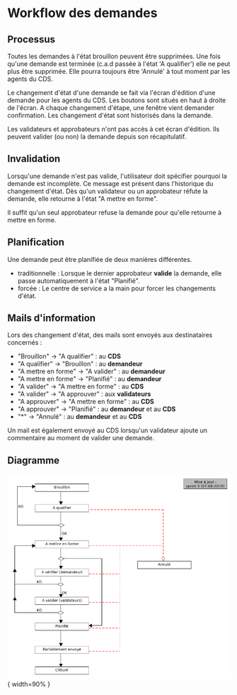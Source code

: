
# Workflow des demandes

## Processus
Toutes les demandes à l'état brouillon peuvent être supprimées. Une fois qu'une demande est terminée (c.a.d passée à l'état 'A qualifier') elle ne peut plus être supprimée. Elle pourra toujours être 'Annulé' à tout moment par les agents du CDS.

Le changement d'état d'une demande se fait via l'écran d'édition d'une demande pour les agents du CDS.
Les boutons sont situés en haut à droite de l'écran. A chaque changement d'étape, une fenêtre vient demander confirmation. Les changement d'état sont historisés dans la demande.

Les validateurs et approbateurs n'ont pas accès à cet écran d'édition.
Ils peuvent valider (ou non) la demande depuis son récapitulatif.


## Invalidation
Lorsqu'une demande n'est pas valide, l'utilisateur doit spécifier pourquoi la demande est incomplète.
Ce message est présent dans l'historique du changement d'état.
Dès qu'un validateur ou un approbateur réfute la demande, elle retourne à l'état "A mettre en forme".

Il suffit qu'un seul approbateur refuse la demande pour qu'elle retourne à mettre en forme.


## Planification
Une demande peut être planifiée de deux manières différentes.  

* traditionnelle : Lorsque le dernier approbateur **valide** la demande, elle passe automatiquement à l'état "Planifié".
* forcée : Le centre de service a la main pour forcer les changements d'état.

## Mails d'information

Lors des changement d'état, des mails sont envoyés aux destinataires concernés : 

* "Brouillon" -> "A qualifier" : au **CDS**
* "A qualifier" -> "Brouillon" : au **demandeur**
* "A mettre en forme" -> "A valider" : au **demandeur**
* "A mettre en forme" -> "Planifié" : au **demandeur**
* "A valider" -> "A mettre en forme" : au **CDS**
* "A valider" -> "A approuver" : aux **validateurs**
* "A approuver" -> "A mettre en forme" : au **CDS**
* "A approuver" -> "Planifié" : au **demandeur** et au **CDS**
* "*" -> "Annulé" : au **demandeur** et au **CDS**

Un mail est également envoyé au CDS lorsqu'un validateur ajoute un commentaire au moment de valider une demande.


## Diagramme  

![diagramme](images/chap_05/workflow.png "Connexion"){ width=90% }